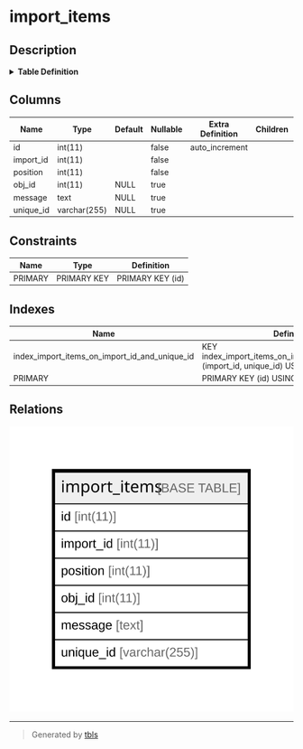 # import_items

## Description

<details>
<summary><strong>Table Definition</strong></summary>

```sql
CREATE TABLE `import_items` (
  `id` int(11) NOT NULL AUTO_INCREMENT,
  `import_id` int(11) NOT NULL,
  `position` int(11) NOT NULL,
  `obj_id` int(11) DEFAULT NULL,
  `message` text DEFAULT NULL,
  `unique_id` varchar(255) DEFAULT NULL,
  PRIMARY KEY (`id`),
  KEY `index_import_items_on_import_id_and_unique_id` (`import_id`,`unique_id`)
) ENGINE=InnoDB DEFAULT CHARSET=utf8mb4 COLLATE=utf8mb4_general_ci
```

</details>

## Columns

| Name | Type | Default | Nullable | Extra Definition | Children | Parents | Comment |
| ---- | ---- | ------- | -------- | ---------------- | -------- | ------- | ------- |
| id | int(11) |  | false | auto_increment |  |  |  |
| import_id | int(11) |  | false |  |  |  |  |
| position | int(11) |  | false |  |  |  |  |
| obj_id | int(11) | NULL | true |  |  |  |  |
| message | text | NULL | true |  |  |  |  |
| unique_id | varchar(255) | NULL | true |  |  |  |  |

## Constraints

| Name | Type | Definition |
| ---- | ---- | ---------- |
| PRIMARY | PRIMARY KEY | PRIMARY KEY (id) |

## Indexes

| Name | Definition |
| ---- | ---------- |
| index_import_items_on_import_id_and_unique_id | KEY index_import_items_on_import_id_and_unique_id (import_id, unique_id) USING BTREE |
| PRIMARY | PRIMARY KEY (id) USING BTREE |

## Relations

![er](import_items.svg)

---

> Generated by [tbls](https://github.com/k1LoW/tbls)
